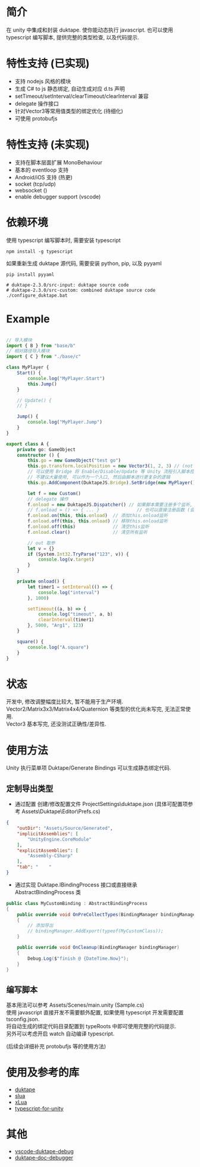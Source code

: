 
# 简介
在 unity 中集成和封装 duktape.
使你能动态执行 javascript. 
也可以使用 typescript 编写脚本, 提供完整的类型检查, 以及代码提示.


# 特性支持 (已实现)
* 支持 nodejs 风格的模块
* 生成 C# to js 静态绑定, 自动生成对应 d.ts 声明 
* setTimeout/setInterval/clearTimeout/clearInterval 兼容
* delegate 操作接口 
* 针对Vector3等常用值类型的绑定优化 (待细化)
* 可使用 protobufjs

# 特性支持 (未实现)
* 支持在脚本层面扩展 MonoBehaviour 
* 基本的 eventloop 支持
* Android/iOS 支持 (热更)
* socket (tcp/udp)
* websocket ()
* enable debugger support (vscode)

# 依赖环境
使用 typescript 编写脚本时, 需要安装 typescript
```shell
npm install -g typescript
```

如果重新生成 duktape 源代码, 需要安装 python, pip, 以及 pyyaml
```shell
pip install pyyaml

# duktape-2.3.0/src-input: duktape source code
# duktape-2.3.0/src-custom: combined duktape source code
./configure_duktape.bat 
```

# Example

```ts

// 导入模块
import { B } from "base/b"
// 相对路径导入模块
import { C } from "./base/c"

class MyPlayer {
    Start() {
        console.log("MyPlayer.Start")
        this.Jump()
    }

    // Update() {
    // }

    Jump() {
        console.log("MyPlayer.Jump")
    }
}

export class A {
    private go: GameObject
    constructor () {
        this.go = new GameObject("test go")
        this.go.transform.localPosition = new Vector3(1, 2, 3) // (not implemented)
        // 可以使用 Bridge 将 Enable/Disable/Update 等 Unity 流程引入脚本控制
        // 不建议大量使用, 可以作为一个入口, 然后由脚本进行更复杂的逻辑
        this.go.AddComponent(DuktapeJS.Bridge).SetBridge(new MyPlayer()) 

        let f = new Custom()
        // delegate 操作 
        f.onload = new DuktapeJS.Dispatcher() // 如果脚本需要注册多个监听, 用 Dispatcher
        // f.onload = () => { ... }              // 也可以直接注册函数 (会覆盖原值)
        f.onload.on(this, this.onload)  // 添加this.onload监听
        f.onload.off(this, this.onload) // 移除this.onload监听
        f.onload.off(this)              // 清空this监听
        f.onload.clear()                // 清空所有监听

        // out 取参
        let v = {}
        if (System.Int32.TryParse("123", v)) {
            console.log(v.target)
        }
    }

    private onload() {
        let timer1 = setInterval(() => {
            console.log("interval")
        }, 1000)

        setTimeout((a, b) => {
            console.log("timeout", a, b)
            clearInterval(timer1)
        }, 5000, "Arg1", 123)
    }

    square() {
        console.log("A.square")
    }
}

```

# 状态 
开发中, 修改调整幅度比较大, 暂不能用于生产环境.  <br/>
Vector2/Matrix3x3/Matrix4x4/Quaternion 等类型的优化尚未写完, 无法正常使用. <br/>
Vector3 基本写完, 还没测试正确性/差异性. <br/>

# 使用方法

Unity 执行菜单项 Duktape/Generate Bindings 可以生成静态绑定代码.


## 定制导出类型

* 通过配置
创建/修改配置文件 ProjectSettings\duktape.json (具体可配置项参考 Assets\Duktape\Editor\Prefs.cs)
```json
{
    "outDir": "Assets/Source/Generated",
    "implicitAssemblies": [
        "UnityEngine.CoreModule"
    ], 
    "explicitAssemblies": [
        "Assembly-CSharp"
    ],
    "tab": "    "
}
```
* 通过实现 Duktape.IBindingProcess 接口或直接继承 AbstractBindingProcess 类
```c#
public class MyCustomBinding : AbstractBindingProcess
{
    public override void OnPreCollectTypes(BindingManager bindingManager)
    {
        // 添加导出
        // bindingManager.AddExport(typeof(MyCustomClass));
    }

    public override void OnCleanup(BindingManager bindingManager)
    {
        Debug.Log($"finish @ {DateTime.Now}");
    }
}
```

## 编写脚本
基本用法可以参考 Assets/Scenes/main.unity (Sample.cs) <br/>
使用 javascript 直接开发不需要额外配置, 如果使用 typescript 开发需要配置 tsconfig.json.  <br/>
将自动生成的绑定代码目录配置到 typeRoots 中即可使用完整的代码提示. <br/>
另外可以考虑开启 watch 自动编译 typescript. <br/>

(后续会详细补充 protobufjs 等的使用方法)<br/>

# 使用及参考的库

* [duktape](https://github.com/svaarala/duktape)
* [slua](https://github.com/pangweiwei/slua)
* [xLua](https://github.com/Tencent/xLua)
* [typescript-for-unity](https://github.com/SpiralP/typescript-for-unity)

# 其他

* [vscode-duktape-debug](https://github.com/harold-b/vscode-duktape-debug)
* [duktape-doc-debugger](https://github.com/svaarala/duktape/blob/master/doc/debugger.rst)

